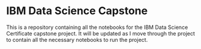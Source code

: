 # IBM Data Science Capstone
This is a repository containing all the notebooks for the IBM Data Science Certificate capstone project. It will be updated as I move through the project to contain all the necessary notebooks to run the project.
